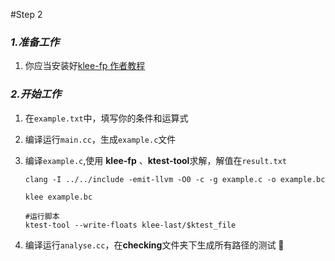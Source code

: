 #Step 2
### *1.准备工作*
1. 你应当安装好[klee-fp 作者教程](http://www.mail-archive.com/klee-dev@imperial.ac.uk/msg01034.html)

### *2.开始工作*
1. 在`example.txt`中，填写你的条件和运算式

2. 编译运行`main.cc`，生成`example.c`文件
3. 编译`example.c`,使用 **klee-fp** 、**ktest-tool**求解，解值在`result.txt`

	```
	clang -I ../../include -emit-llvm -O0 -c -g example.c -o example.bc
	```
	```
	klee example.bc
	```
	```
	#运行脚本
	ktest-tool --write-floats klee-last/$ktest_file
	```
4. 编译运行`analyse.cc`，在**checking**文件夹下生成所有路径的测试 
